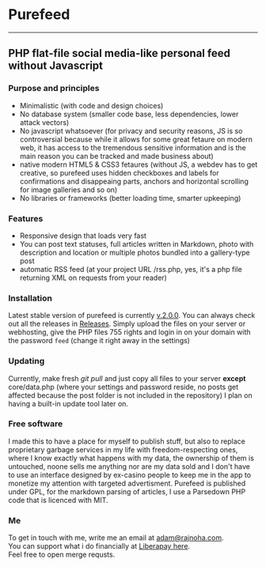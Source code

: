 # Purefeed
---
PHP flat-file social media-like personal feed without Javascript
---

### Purpose and principles
 - Minimalistic (with code and design choices)
 - No database system (smaller code base, less dependencies, lower attack vectors)
 - No javascript whatsoever (for privacy and security reasons, JS is so controversial because while it allows for some great fetaure on modern web, it has access to the tremendous sensitive information and is the main reason you can be tracked and made business about)
 - native modern HTML5 & CSS3 fetaures (without JS, a webdev has to get creative, so purefeed uses hidden checkboxes and labels for confirmations and disappeaing parts, anchors and horizontal scrolling for image galleries and so on)
 - No libraries or frameworks (better loading time, smarter upkeeping)

### Features
 - Responsive design that loads very fast
 - You can post text statuses, full articles written in Markdown, photo with description and location or multiple photos bundled into a gallery-type post
 - automatic RSS feed (at your project URL /rss.php, yes, it's a php file returning XML on requests from your reader)

### Installation
Latest stable version of purefeed is currently [v.2.0.0](https://github.com/arajnoha/purefeed/releases/tag/2.0.0).
You can always check out all the releases in [Releases](https://github.com/arajnoha/purefeed/releases).
Simply upload the files on your server or webhosting, give the PHP files 755 rights and login in on your domain with the password `feed` (change it right away in the settings)

### Updating
Currently, make fresh _git pull_ and just copy all files to your server **except** core/data.php (where your settings and password reside, no posts get affected because the post folder is not included in the repository)
I plan on having a built-in update tool later on.

### Free software
I made this to have a place for myself to publish stuff, but also to replace proprietary garbage services in my life with freedom-respecting ones, where I know exactly what happens with my data, the ownership of them is untouched, noone sells me anything nor are my data sold and I don't have to use an interface designed by ex-casino people to keep me in the app to monetize my attention with targeted advertisment. Purefeed is published under GPL, for the markdown parsing of articles, I use a Parsedown PHP code that is licenced with MIT.

### Me
To get in touch with me, write me an email at adam@rajnoha.com.  
You can support what i do financially at [Liberapay here](https://liberapay.com/arajnoha/donate).  
Feel free to open merge requsts.  